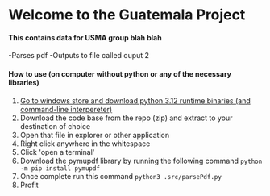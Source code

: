 # Welcome to the Guatemala Project

#### This contains data for USMA group blah blah
-Parses pdf
-Outputs to file called ouput 2

#### How to use (on computer without python or any of the necessary libraries)
1. [Go to windows store and download python 3.12 runtime binaries (and command-line interpereter)](https://apps.microsoft.com/detail/9ncvdn91xzqp?hl=en-us&gl=US)
2. Download the code base from the repo (zip) and extract to your destination of choice
3. Open that file in explorer or other application
4. Right click anywhere in the whitespace
5. Click 'open a terminal'
6. Download the pymupdf library by running the following command `python -m pip install pymupdf`
7. Once complete run this command `python3 .src/parsePdf.py`
8. Profit
